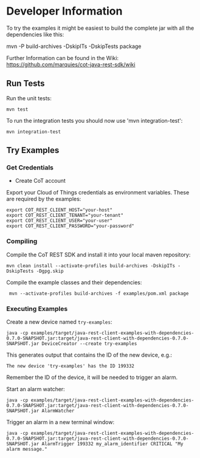 # Developer Information

To try the examples it might be easiest to build the complete jar with all
the dependencies like this:

mvn -P build-archives -DskipITs -DskipTests package

Further Information can be found in the Wiki: https://github.com/marquies/cot-java-rest-sdk/wiki

## Run Tests ##

Run the unit tests:

    mvn test

To run the integration tests you should now use 'mvn integration-test':

    mvn integration-test

## Try Examples ##

### Get Credentials ###

- Create CoT account

Export your Cloud of Things credentials as environment variables. These are required by the examples:

    export COT_REST_CLIENT_HOST="your-host"
    export COT_REST_CLIENT_TENANT="your-tenant"
    export COT_REST_CLIENT_USER="your-user"
    export COT_REST_CLIENT_PASSWORD="your-password"

### Compiling ###

Compile the CoT REST SDK and install it into your local maven repository:

    mvn clean install --activate-profiles build-archives -DskipITs -DskipTests -Dgpg.skip

Compile the example classes and their dependencies:

     mvn --activate-profiles build-archives -f examples/pom.xml package

### Executing Examples ###

Create a new device named ``try-examples``:

    java -cp examples/target/java-rest-client-examples-with-dependencies-0.7.0-SNAPSHOT.jar:target/java-rest-client-with-dependencies-0.7.0-SNAPSHOT.jar DeviceCreator --create try-examples

This generates output that contains the ID of the new device, e.g.:

    The new device 'try-examples' has the ID 199332

Remember the ID of the device, it will be needed to trigger an alarm.

Start an alarm watcher:

    java -cp examples/target/java-rest-client-examples-with-dependencies-0.7.0-SNAPSHOT.jar:target/java-rest-client-with-dependencies-0.7.0-SNAPSHOT.jar AlarmWatcher

Trigger an alarm in a new terminal window:

    java -cp examples/target/java-rest-client-examples-with-dependencies-0.7.0-SNAPSHOT.jar:target/java-rest-client-with-dependencies-0.7.0-SNAPSHOT.jar AlarmTrigger 199332 my_alarm_identifier CRITICAL "My alarm message."